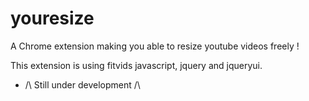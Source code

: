 youresize
=========

A Chrome extension making you able to resize youtube videos freely !

This extension is using fitvids javascript, jquery and jqueryui.

* /\ Still under development /\
